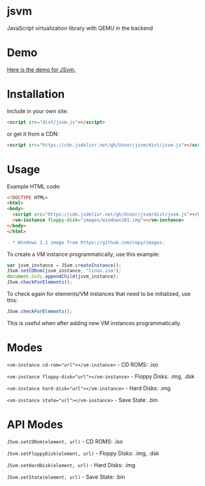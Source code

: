 # jsvm
JavaScript virtualization library with QEMU in the backend
# Demo
[Here is the demo for JSvm.](https://unzor.github.io/jsvm)
# Installation
Include in your own site:
```html
<script src="dist/jsvm.js"></script>
```
or get it from a CDN:
```html
<script src="https://cdn.jsdelivr.net/gh/Unzor/jsvm/dist/jsvm.js"></script>
```

# Usage
Example HTML code:
```html
<!DOCTYPE HTML>
<html>
<body>
  <script src="https://cdn.jsdelivr.net/gh/Unzor/jsvm/dist/jsvm.js"></script>
  <vm-instance floppy-disk="images/windows101.img"></vm-instance>
</body>
</html>
```
```diff
- * Windows 1.1 image from https://github.com/copy/images.
```

To create a VM instance programmatically, use this example:
```javascript
var jsvm_instance = JSvm.createInstance();
JSvm.setCDRom(jsvm_instance, "linux.iso");
document.body.appendChild(jsvm_instance);
JSvm.checkForElements();
```
To check again for elements/VM instances that need to be initialized, use this:
```javascript
JSvm.checkForElements();
```
This is useful when after adding new VM instances programmatically.

# Modes

```<vm-instance cd-rom="url"></vm-instance>``` - CD ROMS: .iso

```<vm-instance floppy-disk="url"></vm-instance>``` - Floppy Disks: .img, .dsk

```<vm-instance hard-disk="url"></vm-instance>``` - Hard Disks: .img

```<vm-instance state="url"></vm-instance>``` - Save State: .bin

# API Modes
```JSvm.setCDRom(element, url)``` - CD ROMS: .iso

```JSvm.setFloppyDisk(element, url)``` - Floppy Disks: .img, .dsk

```JSvm.setHardDisk(element, url)``` - Hard Disks: .img

```JSvm.setState(element, url)``` - Save State: .bin



